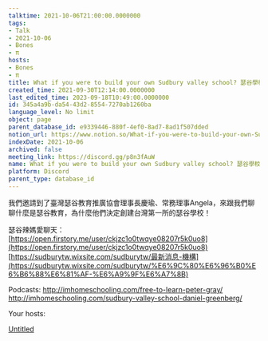 ```yaml
---
talktime: 2021-10-06T21:00:00.0000000
tags:
- Talk
- 2021-10-06
- Bones
- π
hosts:
- Bones
- π
title: What if you were to build your own Sudbury valley school? 瑟谷學校 (feat. 慶瑜, Angela)
created_time: 2021-09-30T12:14:00.0000000
last_edited_time: 2023-09-18T10:49:00.0000000
id: 345a4a9b-da54-43d2-8554-7270ab1260ba
language_level: No limit
object: page
parent_database_id: e9339446-880f-4ef0-8ad7-8ad1f507dded
notion_url: https://www.notion.so/What-if-you-were-to-build-your-own-Sudbury-valley-school-feat-Angela-345a4a9bda5443d285547270ab1260ba
indexDate: 2021-10-06
archived: false
meeting_link: https://discord.gg/p8n3fAuW
name: What if you were to build your own Sudbury valley school? 瑟谷學校 (feat. 慶瑜, Angela)
platform: Discord
parent_type: database_id
---
```



我們邀請到了臺灣瑟谷教育推廣協會理事長慶瑜、常務理事Angela，來跟我們聊聊什麼是瑟谷教育，為什麼他們決定創建台灣第一所的瑟谷學校！


瑟谷辣媽愛聊天： [https://open.firstory.me/user/ckjzc1o0twqye08207r5k0uo8](https://open.firstory.me/user/ckjzc1o0twqye08207r5k0uo8) 
[https://sudburytw.wixsite.com/sudburytw/最新消息-機構](https://sudburytw.wixsite.com/sudburytw/%E6%9C%80%E6%96%B0%E6%B6%88%E6%81%AF-%E6%A9%9F%E6%A7%8B)


Podcasts:
http://imhomeschooling.com/free-to-learn-peter-gray/
http://imhomeschooling.com/sudbury-valley-school-daniel-greenberg/


Your hosts:

[Untitled](https://www.notion.so/482e61b02b9c4456b2b4fe86bb7544c6)   





